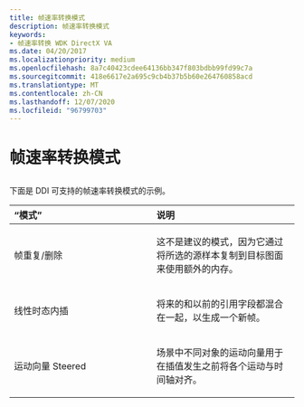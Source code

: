 ```yaml
---
title: 帧速率转换模式
description: 帧速率转换模式
keywords:
- 帧速率转换 WDK DirectX VA
ms.date: 04/20/2017
ms.localizationpriority: medium
ms.openlocfilehash: 8a7c40423cdee64136bb347f803bdbb99fd99c7a
ms.sourcegitcommit: 418e6617e2a695c9cb4b37b5b60e264760858acd
ms.translationtype: MT
ms.contentlocale: zh-CN
ms.lasthandoff: 12/07/2020
ms.locfileid: "96799703"
---
```

# <a name="frame-rate-conversion-modes"></a>帧速率转换模式


## <span id="ddk_frame_rate_conversion_modes_gg"></span><span id="DDK_FRAME_RATE_CONVERSION_MODES_GG"></span>


下面是 DDI 可支持的帧速率转换模式的示例。

<table>
<colgroup>
<col width="50%" />
<col width="50%" />
</colgroup>
<thead>
<tr class="header">
<th align="left">“模式”</th>
<th align="left">说明</th>
</tr>
</thead>
<tbody>
<tr class="odd">
<td align="left"><p>帧重复/删除</p></td>
<td align="left"><p>这不是建议的模式，因为它通过将所选的源样本复制到目标图面来使用额外的内存。</p></td>
</tr>
<tr class="even">
<td align="left"><p>线性时态内插</p></td>
<td align="left"><p>将来的和以前的引用字段都混合在一起，以生成一个新帧。</p></td>
</tr>
<tr class="odd">
<td align="left"><p>运动向量 Steered</p></td>
<td align="left"><p>场景中不同对象的运动向量用于在插值发生之前将各个运动与时间轴对齐。</p></td>
</tr>
</tbody>
</table>

 

 

 





